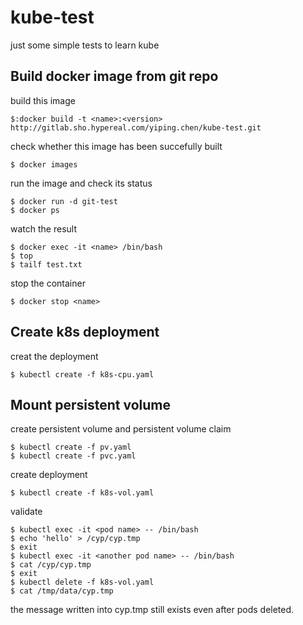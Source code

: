 # kube-test

just some simple tests to learn kube  

## Build docker image from git repo  

build this image  

```shell
$:docker build -t <name>:<version> http://gitlab.sho.hypereal.com/yiping.chen/kube-test.git  
```  

check whether this image has been succefully built  

```shell
$ docker images  
```

run the image and check its status  

```shell
$ docker run -d git-test  
$ docker ps  
```

watch the result  

```shell
$ docker exec -it <name> /bin/bash  
$ top  
$ tailf test.txt  
```
stop the container  

```shell
$ docker stop <name>  
```

## Create k8s deployment  

creat the deployment  

```shell
$ kubectl create -f k8s-cpu.yaml
```

## Mount persistent volume  

create persistent volume and persistent volume claim

```shell
$ kubectl create -f pv.yaml
$ kubectl create -f pvc.yaml
```  

create deployment

```shell
$ kubectl create -f k8s-vol.yaml
```  

validate  

```shell
$ kubectl exec -it <pod name> -- /bin/bash
$ echo 'hello' > /cyp/cyp.tmp
$ exit
$ kubectl exec -it <another pod name> -- /bin/bash
$ cat /cyp/cyp.tmp
$ exit
$ kubectl delete -f k8s-vol.yaml
$ cat /tmp/data/cyp.tmp
```  
the message written into cyp.tmp still exists even after pods deleted.
